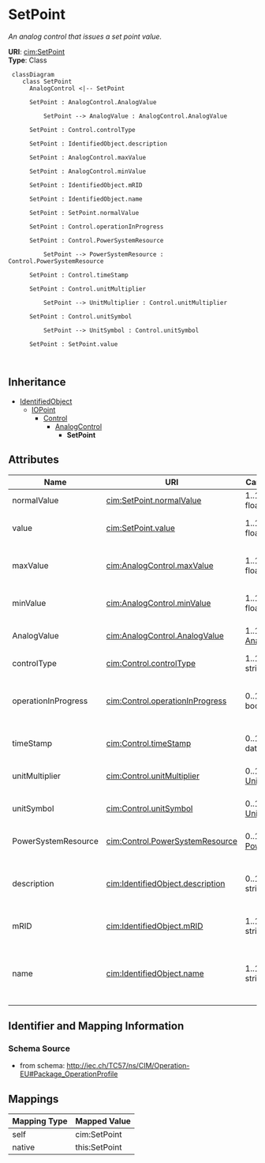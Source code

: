 # SetPoint


_An analog control that issues a set point value._





**URI**: [cim:SetPoint](http://iec.ch/TC57/CIM100#SetPoint)<br />
**Type**: Class




```mermaid
 classDiagram
    class SetPoint
      AnalogControl <|-- SetPoint
      
      SetPoint : AnalogControl.AnalogValue
        
          SetPoint --> AnalogValue : AnalogControl.AnalogValue
        
      SetPoint : Control.controlType
        
      SetPoint : IdentifiedObject.description
        
      SetPoint : AnalogControl.maxValue
        
      SetPoint : AnalogControl.minValue
        
      SetPoint : IdentifiedObject.mRID
        
      SetPoint : IdentifiedObject.name
        
      SetPoint : SetPoint.normalValue
        
      SetPoint : Control.operationInProgress
        
      SetPoint : Control.PowerSystemResource
        
          SetPoint --> PowerSystemResource : Control.PowerSystemResource
        
      SetPoint : Control.timeStamp
        
      SetPoint : Control.unitMultiplier
        
          SetPoint --> UnitMultiplier : Control.unitMultiplier
        
      SetPoint : Control.unitSymbol
        
          SetPoint --> UnitSymbol : Control.unitSymbol
        
      SetPoint : SetPoint.value
        
      
```





## Inheritance
* [IdentifiedObject](IdentifiedObject.md)
    * [IOPoint](IOPoint.md)
        * [Control](Control.md)
            * [AnalogControl](AnalogControl.md)
                * **SetPoint**



## Attributes


| Name | URI | Cardinality and Range | Description | Inheritance |
| ---  | --- | --- | --- | --- |
| normalValue | [cim:SetPoint.normalValue](http://iec.ch/TC57/CIM100#SetPoint.normalValue) | 1..1 <br />  float  | Normal value for Control | direct |
| value | [cim:SetPoint.value](http://iec.ch/TC57/CIM100#SetPoint.value) | 1..1 <br />  float  | The value representing the actuator output | direct |
| maxValue | [cim:AnalogControl.maxValue](http://iec.ch/TC57/CIM100#AnalogControl.maxValue) | 1..1 <br />  float  | Normal value range maximum for any of the Control | [AnalogControl](AnalogControl.md) |
| minValue | [cim:AnalogControl.minValue](http://iec.ch/TC57/CIM100#AnalogControl.minValue) | 1..1 <br />  float  | Normal value range minimum for any of the Control | [AnalogControl](AnalogControl.md) |
| AnalogValue | [cim:AnalogControl.AnalogValue](http://iec.ch/TC57/CIM100#AnalogControl.AnalogValue) | 1..1 <br />  [AnalogValue](AnalogValue.md)  | The MeasurementValue that is controlled | [AnalogControl](AnalogControl.md) |
| controlType | [cim:Control.controlType](http://iec.ch/TC57/CIM100#Control.controlType) | 1..1 <br />  string  | Specifies the type of Control | [Control](Control.md) |
| operationInProgress | [cim:Control.operationInProgress](http://iec.ch/TC57/CIM100#Control.operationInProgress) | 0..1 <br />  boolean  | Indicates that a client is currently sending control commands that has not co... | [Control](Control.md) |
| timeStamp | [cim:Control.timeStamp](http://iec.ch/TC57/CIM100#Control.timeStamp) | 0..1 <br />  date  | The last time a control output was sent | [Control](Control.md) |
| unitMultiplier | [cim:Control.unitMultiplier](http://iec.ch/TC57/CIM100#Control.unitMultiplier) | 0..1 <br />  [UnitMultiplier](UnitMultiplier.md)  | The unit multiplier of the controlled quantity | [Control](Control.md) |
| unitSymbol | [cim:Control.unitSymbol](http://iec.ch/TC57/CIM100#Control.unitSymbol) | 0..1 <br />  [UnitSymbol](UnitSymbol.md)  | The unit of measure of the controlled quantity | [Control](Control.md) |
| PowerSystemResource | [cim:Control.PowerSystemResource](http://iec.ch/TC57/CIM100#Control.PowerSystemResource) | 0..1 <br />  [PowerSystemResource](PowerSystemResource.md)  | Regulating device governed by this control output | [Control](Control.md) |
| description | [cim:IdentifiedObject.description](http://iec.ch/TC57/CIM100#IdentifiedObject.description) | 0..1 <br />  string  | The description is a free human readable text describing or naming the object | [IdentifiedObject](IdentifiedObject.md) |
| mRID | [cim:IdentifiedObject.mRID](http://iec.ch/TC57/CIM100#IdentifiedObject.mRID) | 1..1 <br />  string  | Master resource identifier issued by a model authority | [IdentifiedObject](IdentifiedObject.md) |
| name | [cim:IdentifiedObject.name](http://iec.ch/TC57/CIM100#IdentifiedObject.name) | 1..1 <br />  string  | The name is any free human readable and possibly non unique text naming the o... | [IdentifiedObject](IdentifiedObject.md) |









## Identifier and Mapping Information







### Schema Source


* from schema: http://iec.ch/TC57/ns/CIM/Operation-EU#Package_OperationProfile





## Mappings

| Mapping Type | Mapped Value |
| ---  | ---  |
| self | cim:SetPoint |
| native | this:SetPoint |




